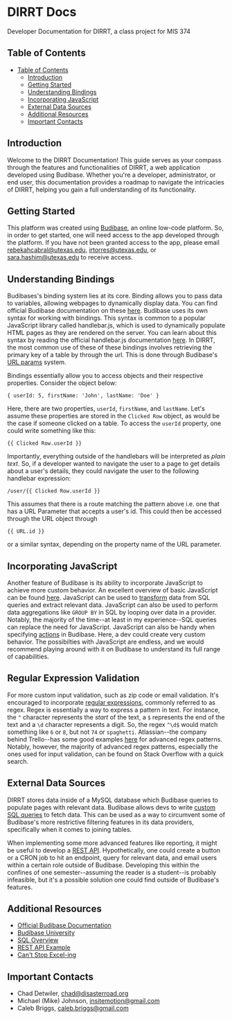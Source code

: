 # DIRRT Docs
Developer Documentation for DIRRT, a class project for MIS 374

## Table of Contents <a name="table-of-contents">
- [Table of Contents ](#table-of-contents-)
  - [Introduction ](#introduction)
  - [Getting Started ](#getting-started)
  - [Understanding Bindings](#bindings)
  - [Incorporating JavaScript](#incorporating-js)
  - [External Data Sources](#external-data-sources)
  - [Additional Resources](#additional-resources)
  - [Important Contacts](#important-contacts)

## Introduction <a name="introduction"></a>
Welcome to the DIRRT Documentation! This guide serves as your compass 
through the features and functionalities of DIRRT, a web application 
developed using Budibase. Whether you're a developer, administrator, or 
end user, this documentation provides a roadmap to navigate the 
intricacies of DIRRT, helping you gain a full understanding of its 
functionality.

## Getting Started <a name="getting-started"></a>
This platform was created using [Budibase](https://budibase.com/), an 
online low-code platform. So, in order to get started, one will need 
access to the app developed through the platform. If you have not been 
granted access to the app, please email 
[rebekahcabral@utexas.edu](mailto:rebekahcabral@utexas.edu?subject=DIRRT&nbsp;Budibase&nbsp;), 
[irtorres@utexas.edu](mailto:irtorres@utexas.edu?subject=DIRRT&nbsp;Budibase&nbsp;), 
or 
[sara.hashim@utexas.edu](mailto:sara.hashim@utexas.edu?subject=DIRRT&nbsp;Budibase&nbsp;) 
to receive access.

## Understanding Bindings <a name="bindings"></a>
Budibases's binding system lies at its core. Binding allows you to pass 
data to variables, allowing  webpages to dynamically display data. You can 
find official Budibase documentation on these 
[here](https://docs.budibase.com/docs/introduction-to-bindings). Budibase 
uses its own syntax for working with bindings. This syntax is common to a 
popular JavaScript library called handlebar.js, which is used to 
dynamically populate HTML pages as they are rendered on the server. You 
can learn about this syntax by reading the official handlebar.js 
documentation [here](https://handlebarsjs.com/). In DIRRT, the most common 
use of these of these bindings involves retrieving the primary key of a 
table by through the url. This is done through Budibase's [URL 
params](https://docs.budibase.com/docs/url-parameters) system. 

Bindings essentially allow you to access objects and their respective properties. Consider the object below:
```
{ userId: 5, firstName: 'John', lastName: 'Doe' }
```
Here, there are two properties, `userId`, `firstName`, and `lastName`. Let's assume these properties are stored in the `Clicked Row` object, as would be the case if someone clicked on a table. To access the `userId` property, one could write something like this:
```
{{ Clicked Row.userId }}
```
Importantly, everything outside of the handlebars will be interpreted as *plain text*. So, if a developer wanted to navigate the user to a page to get details about a user's details, they could navigate the user to the following handlebar expression:
```
/user/{{ Clicked Row.userId }}
```
This assumes that there is a route matching the pattern above i.e. one that has a URL Parameter that accepts a user's id. This could then be accessed through the URL object through 
```
{{ URL.id }}
```
or a similar syntax, depending on the property name of the URL parameter.


## Incorporating JavaScript <a name="incorporating-js"></a>
Another feature of Budibase is its ability to incorporate JavaScript to 
achieve more custom behavior. An excellent overview of basic JavaScript 
can be found [here](https://www.w3schools.com/js/). JavaScript can be used 
to [transform](https://docs.budibase.com/docs/transformers) data from SQL 
queries and extract relevant data. JavaScript can also be used to perform 
data aggregations like `GROUP BY` in SQL by looping over data in a 
provider. Notably, the majority of the time--at least in my 
experience--SQL queries can replace the need for JavaScript. JavaScript 
can also be handy when specifying 
[actions](https://docs.budibase.com/docs/actions) in Budibase. Here, a dev 
could create very custom behavior. The possibilties with JavaScript are 
endless, and we would recommend playing around with it on Budibase to 
understand its full range of capabilities.

## Regular Expression Validation <a name="regex-validation"></a>
For more custom input validation, such as zip code or email validation. 
It's encouraged to incorporate [regular 
expressions](https://www.regular-expressions.info/#:~:text=A%20regular%20expression%20(regex%20or,files%20in%20a%20file%20manager.)), 
commonly referred to as regex. Regex is essentially a way to express a 
pattern in text. For instance, the `^` character represents the *start* of 
the text, a `$` represents the end of the text and a `\d` character represents a 
digit. So, the regex `^\d$` would match something like `6` or `8`, but not 
`74` or `spaghetti`. Atlassian--the company behind Trello--has some good 
examples 
[here](https://confluence.atlassian.com/proforma/regex-validation-1087521274.html) 
for advanced regex patterns. Notably, however, the majority of advanced 
regex patterns, especially the ones used for input validation, can be 
found on Stack Overflow with a quick search. 

## External Data Sources <a name="external-data-sources"></a>
DIRRT stores data inside of a MySQL database which Budibase queries to 
populate pages with relevant data. Budibase allows devs to write [custom 
SQL queries](https://docs.budibase.com/docs/mysql-mariadb) to fetch data. 
This can be used as a way to circumvent some of Budibase's more 
restrictive filtering features in its data providers, specifically when it 
comes to joining tables. 

When implementing some more advanced features like reporting, it might be 
useful to develop a [REST 
API](https://www.ibm.com/topics/rest-apis#:~:text=the%20next%20step-,What%20is%20a%20REST%20API%3F,representational%20state%20transfer%20architectural%20style.). 
Hypothetically, one could create a button or a CRON job to hit an 
endpoint, query for relevant data, and email users within a certain role 
outside of Budibase. Developing this within the confines of one 
semester--assuming the reader is a student--is probably infeasible, but 
it's a possible solution one could find outside of Budibase's features.

## Additional Resources <a name="additional-resources"></a>
- [Official Budibase 
Documentation](https://docs.budibase.com/docs/what-is-budibase)
- [Budibase 
University](https://www.youtube.com/watch?v=I2xvZPIv4IQ&list=PLEel-MMkFaJltK_jpKouKTCRht49FflKO)
- [SQL Overview](https://www.w3schools.com/mysql/mysql_sql.asp)
- [REST API Example](https://github.com/sundowndev/express-api-example)
- [Can't Stop Excel-ing](https://www.youtube.com/watch?v=YYl-EbgDHhg)

## Important Contacts <a name="important-contacts"></a>
- Chad Detwiler, chad@disasterroad.org
- Michael (Mike) Johnson, insitemotion@gmail.com
- Caleb Briggs, caleb.briggs@gmail.com




















